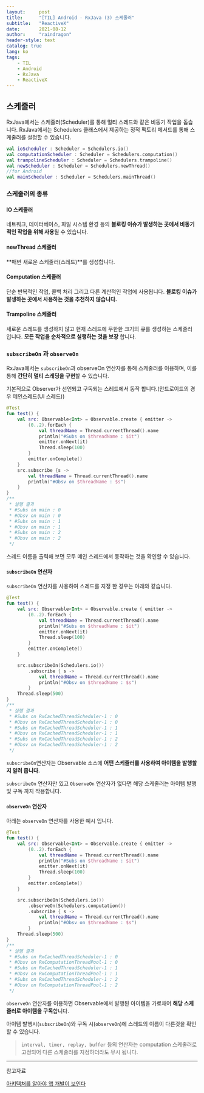 ```yaml
---
layout:     post
title:      "[TIL] Android - RxJava (3) 스케줄러"
subtitle:   "ReactiveX"
date:       2021-08-12
author:     "raindragon"
header-style: text
catalog: true
lang: ko
tags:
    - TIL
    - Android
    - RxJava
    - ReactiveX
---
```


## 스케줄러

RxJava에서는 스케줄러(Scheduler)를 통해 멀티 스레드와 같은 비동기 작업을 돕습니다. RxJava에서는 Schedulers 클래스에서 제공하는 정적 팩토리 메서드를 통해 스케줄러를 설정할 수 있습니다.

```kotlin
val ioScheduler : Scheduler = Schedulers.io()
val computationScheduler : Scheduler = Schedulers.computation()
val trampolineScheduler : Scheduler = Schedulers.trampoline()
val newScheduler : Scheduler = Schedulers.newThread()
//for Android
val mainScheduler : Scheduler = Schedulers.mainThread()
```

### 스케줄러의 종류

#### IO 스케줄러

네트워크, 데이터베이스, 파일 시스템 환경 등의 **블로킹 이슈가 발생하는 곳에서 비동기적인 작업을 위해 사용**될 수 있습니다.

#### newThread 스케줄러

**매번 새로운 스케줄러(스레드)**를 생성합니다.

#### Computation 스케줄러

단순 반복적인 작업, 콜백 처리 그리고 다른 계산적인 작업에 사용됩니다. **블로킹 이슈가 발생하는 곳에서 사용하는 것을 추천하지 않습니다.**

#### Trampoline 스케줄러

새로운 스레드를 생성하지 않고 현재 스레드에 무한한 크기의 큐를 생성하는 스케줄러 입니다. **모든 작업을 순차적으로 실행하는 것을 보장** 합니다.

### `subscribeOn` 과 `observeOn`

RxJava에서는 `subscribeOn`과 observeOn 연산자를 통해 스케줄러를 이용하며, 이를통해 **간단히 멀티 스레딩을 구현**할 수 있습니다.

기본적으로 Observer가 선언되고 구독되는 스레드에서 동작 합니다.(안드로이드의 경우 메인스레드(UI 스레드))

```kotlin
@Test
fun test() {
    val src: Observable<Int> = Observable.create { emitter ->
        (0..2).forEach {
            val threadName = Thread.currentThread().name
            println("#Subs on $threadName : $it")
            emitter.onNext(it)
            Thread.sleep(100)
        }
        emitter.onComplete()
    }
    src.subscribe {s ->
        val threadName = Thread.currentThread().name
        println("#Obsv on $threadName : $s")
    }
}
/**
 * 실행 결과
 * #Subs on main : 0
 * #Obsv on main : 0
 * #Subs on main : 1
 * #Obsv on main : 1
 * #Subs on main : 2
 * #Obsv on main : 2
 */
```

스레드 이름을 출력해 보면 모두 메인 스레드에서 동작하는 것을 확인할 수 있습니다.

#### `subscribeOn` 연산자

`subscribeOn` 연산자를 사용하여 스레드를 지정 한 경우는 아래와 같습니다.

```kotlin
@Test
fun test() {
    val src: Observable<Int> = Observable.create { emitter ->
        (0..2).forEach {
            val threadName = Thread.currentThread().name
            println("#Subs on $threadName : $it")
            emitter.onNext(it)
            Thread.sleep(100)
        }
        emitter.onComplete()
    }

    src.subscribeOn(Schedulers.io())
        .subscribe { s ->
            val threadName = Thread.currentThread().name
            println("#Obsv on $threadName : $s")
        }
    Thread.sleep(500)
}
/**
 * 실행 결과
 * #Subs on RxCachedThreadScheduler-1 : 0
 * #Obsv on RxCachedThreadScheduler-1 : 0
 * #Subs on RxCachedThreadScheduler-1 : 1
 * #Obsv on RxCachedThreadScheduler-1 : 1
 * #Subs on RxCachedThreadScheduler-1 : 2
 * #Obsv on RxCachedThreadScheduler-1 : 2
 */
```

`subscribeOn`연산자는 Observable 소스에 **어떤 스케줄러를 사용하여 아이템을 발행할지 알려 줍니다.**

`subscribeOn` 연산자만 있고 `ObserveOn` 연산자가 없다면 해당 스케줄러는 아이템 발행 및 구독 까지 작용합니다.

#### `observeOn` 연산자

아래는 `observeOn` 연산자를 사용한 예시 입니다.

```kotlin
@Test
fun test() {
    val src: Observable<Int> = Observable.create { emitter ->
        (0..2).forEach {
            val threadName = Thread.currentThread().name
            println("#Subs on $threadName : $it")
            emitter.onNext(it)
            Thread.sleep(100)
        }
        emitter.onComplete()
    }

    src.subscribeOn(Schedulers.io())
        .observeOn(Schedulers.computation())
        .subscribe { s ->
            val threadName = Thread.currentThread().name
            println("#Obsv on $threadName : $s")
        }
    Thread.sleep(500)
}
/**
 * 실행 결과
 * #Subs on RxCachedThreadScheduler-1 : 0
 * #Obsv on RxComputationThreadPool-1 : 0
 * #Subs on RxCachedThreadScheduler-1 : 1
 * #Obsv on RxComputationThreadPool-1 : 1
 * #Subs on RxCachedThreadScheduler-1 : 2
 * #Obsv on RxComputationThreadPool-1 : 2
 */
```

`observeOn` 연산자를 이용하면 Observable에서 발행된 아이템을 가로채어 **해당 스케줄러로 아이템을 구독**합니다.

아이템 발행시(`subscribeOn`)와 구독 시(`observeOn`)에 스레드의 이름이 다른것을 확인할 수 있습니다.

> `interval, timer, replay, buffer` 등의 연산자는 computation 스케줄러로 고정되어 다른 스케줄러를 지정하더라도 무시 됩니다.


---

참고자료

[아키텍처를 알아야 앱 개발이 보인다](http://www.yes24.com/Product/Goods/89958199)